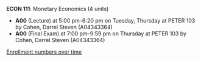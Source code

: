 **ECON 111**: Monetary Economics (4 units)

- **A00** (Lecture) at 5:00 pm–6:20 pm on Tuesday, Thursday at PETER 103 by Cohen, Darrel Steven (A04343364)
- **A00** (Final Exam) at 7:00 pm–9:59 pm on Thursday at PETER 103 by Cohen, Darrel Steven (A04343364)

[Enrollment numbers over time](./ECON111.tsv)
